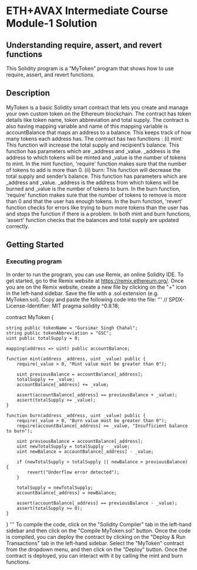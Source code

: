 # ETH+AVAX Intermediate Course Module-1 Solution
## Understanding require, assert, and revert functions
This Solidity program is a “MyToken” program that shows how to use require, assert, and revert functions.
## Description
MyToken is a basic Solidity smart contract that lets you create and manage your own custom token on the Ethereum blockchain. The contract has token details like token name, token abbreviation and total supply. The contract is also having mapping variable and name of this mapping variable is accountBalance that maps an address to a balance. This keeps track of how many tokens each address has.
The contract has two functions : 
(i) mint: This function will increase the total supply and recipient’s balance. This function has parameters which are _address and _value. _address is the address to which tokens will be minted and _value is the number of tokens to mint. In the mint function, 'require' function makes sure that the number of tokens to add is more than 0. 
(ii) burn: This function will decrease the total supply and sender’s balance. This function has parameters which are _address and _value. _address is the address from which tokens will be burned and _value is the number of tokens to burn. In the burn function, 'require' function makes sure that the number of tokens to remove is more than 0 and that the user has enough tokens. In the burn function, 'revert' function checks for errors like trying to burn more tokens than the user has and stops the function if there is a problem. In both mint and burn functions, 'assert' function checks that the balances and total supply are updated correctly.
## Getting Started
### Executing program
In order to run the program, you can use Remix, an online Solidity IDE. To get started, go to the Remix website at https://remix.ethereum.org/. Once you are on the Remix website, create a new file by clicking on the "+" icon in the left-hand sidebar. Save the file with a .sol extension (e.g. MyToken.sol). Copy and paste the following code into the file:
'''
// SPDX-License-Identifier: MIT
pragma solidity ^0.8.18;

contract MyToken {

    string public tokenName = "Gursimar Singh Chahal";
    string public tokenAbbreviation = "GSC";
    uint public totalSupply = 0;

    mapping(address => uint) public accountBalance;

    function mint(address _address, uint _value) public {
        require(_value > 0, "Mint value must be greater than 0");
        
        uint previousBalance = accountBalance[_address];
        totalSupply += _value;
        accountBalance[_address] += _value;

        assert(accountBalance[_address] == previousBalance + _value);
        assert(totalSupply >= _value); 
    }

    function burn(address _address, uint _value) public {
        require(_value > 0, "Burn value must be greater than 0");
        require(accountBalance[_address] >= _value, "Insufficient balance to burn");

        uint previousBalance = accountBalance[_address];
        uint newTotalSupply = totalSupply - _value;
        uint newBalance = accountBalance[_address] - _value;

        if (newTotalSupply > totalSupply || newBalance > previousBalance) {
            revert("Underflow error detected");
        }

        totalSupply = newTotalSupply;
        accountBalance[_address] = newBalance;

        assert(accountBalance[_address] == previousBalance - _value);
        assert(totalSupply >= 0); 
    }
}
'''
To compile the code, click on the "Solidity Compiler" tab in the left-hand sidebar and then click on the "Compile MyToken.sol" button. Once the code is compiled, you can deploy the contract by clicking on the "Deploy & Run Transactions" tab in the left-hand sidebar. Select the "MyToken" contract from the dropdown menu, and then click on the "Deploy" button. Once the contract is deployed, you can interact with it by calling the mint and burn functions.
